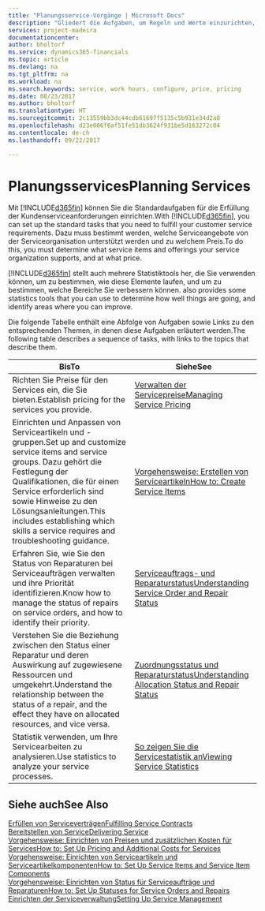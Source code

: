 ```yaml
---
title: "Planungsservice-Vorgänge | Microsoft Docs"
description: "Gliedert die Aufgaben, um Regeln und Werte einzurichten, um Ihre Servicerichtlinien und Arbeitsgänge zu definieren."
services: project-madeira
documentationcenter: 
author: bholtorf
ms.service: dynamics365-financials
ms.topic: article
ms.devlang: na
ms.tgt_pltfrm: na
ms.workload: na
ms.search.keywords: service, work hours, configure, price, pricing
ms.date: 08/23/2017
ms.author: bholtorf
ms.translationtype: HT
ms.sourcegitcommit: 2c13559bb3dc44cdb61697f5135c5b931e34d2a8
ms.openlocfilehash: d23e006f6af51fe51db3624f931be5d163272c04
ms.contentlocale: de-ch
ms.lasthandoff: 09/22/2017

---
```

# <a name="planning-services"></a><span data-ttu-id="c269b-103">Planungsservices</span><span class="sxs-lookup"><span data-stu-id="c269b-103">Planning Services</span></span>
<span data-ttu-id="c269b-104">Mit [!INCLUDE[d365fin](includes/d365fin_md.md)] können Sie die Standardaufgaben für die Erfüllung der Kundenserviceanforderungen einrichten.</span><span class="sxs-lookup"><span data-stu-id="c269b-104">With [!INCLUDE[d365fin](includes/d365fin_md.md)], you can set up the standard tasks that you need to fulfill your customer service requirements.</span></span> <span data-ttu-id="c269b-105">Dazu muss bestimmt werden, welche Serviceangebote von der Serviceorganisation unterstützt werden und zu welchem Preis.</span><span class="sxs-lookup"><span data-stu-id="c269b-105">To do this, you must determine what service items and offerings your service organization supports, and at what price.</span></span>   

[!INCLUDE[d365fin](includes/d365fin_md.md)]<span data-ttu-id="c269b-106"> stellt auch mehrere Statistiktools her, die Sie verwenden können, um zu bestimmen, wie diese Elemente laufen, und um zu bestimmen, welche Bereiche Sie verbessern können.</span><span class="sxs-lookup"><span data-stu-id="c269b-106"> also provides some statistics tools that you can use to determine how well things are going, and identify areas where you can improve.</span></span>
  
<span data-ttu-id="c269b-107">Die folgende Tabelle enthält eine Abfolge von Aufgaben sowie Links zu den entsprechenden Themen, in denen diese Aufgaben erläutert werden.</span><span class="sxs-lookup"><span data-stu-id="c269b-107">The following table describes a sequence of tasks, with links to the topics that describe them.</span></span>   
  
|<span data-ttu-id="c269b-108">**Bis**</span><span class="sxs-lookup"><span data-stu-id="c269b-108">**To**</span></span>|<span data-ttu-id="c269b-109">**Siehe**</span><span class="sxs-lookup"><span data-stu-id="c269b-109">**See**</span></span>|  
|------------|-------------|  
|<span data-ttu-id="c269b-110">Richten Sie Preise für den Services ein, die Sie bieten.</span><span class="sxs-lookup"><span data-stu-id="c269b-110">Establish pricing for the services you provide.</span></span>|[<span data-ttu-id="c269b-111">Verwalten der Servicepreise</span><span class="sxs-lookup"><span data-stu-id="c269b-111">Managing Service Pricing</span></span>](service-service-price-management.md)|
|<span data-ttu-id="c269b-112">Einrichten und Anpassen von Serviceartikeln und -gruppen.</span><span class="sxs-lookup"><span data-stu-id="c269b-112">Set up and customize service items and service groups.</span></span> <span data-ttu-id="c269b-113">Dazu gehört die Festlegung der Qualifikationen, die für einen Service erforderlich sind sowie Hinweise zu den Lösungsanleitungen.</span><span class="sxs-lookup"><span data-stu-id="c269b-113">This includes establishing which skills a service requires and troubleshooting guidance.</span></span>| [<span data-ttu-id="c269b-114">Vorgehensweise: Erstellen von Serviceartikeln</span><span class="sxs-lookup"><span data-stu-id="c269b-114">How to: Create Service Items</span></span>](service-how-to-create-service-items.md)|  
|<span data-ttu-id="c269b-115">Erfahren Sie, wie Sie den Status von Reparaturen bei Serviceaufträgen verwalten und ihre Priorität identifizieren.</span><span class="sxs-lookup"><span data-stu-id="c269b-115">Know how to manage the status of repairs on service orders, and how to identify their priority.</span></span>|[<span data-ttu-id="c269b-116">Serviceauftrags- und Reparaturstatus</span><span class="sxs-lookup"><span data-stu-id="c269b-116">Understanding Service Order and Repair Status</span></span>](service-service-order-status-and-repair-status.md)|  
|<span data-ttu-id="c269b-117">Verstehen Sie die Beziehung zwischen den Status einer Reparatur und deren Auswirkung auf zugewiesene Ressourcen und umgekehrt.</span><span class="sxs-lookup"><span data-stu-id="c269b-117">Understand the relationship between the status of a repair, and the effect they have on allocated resources, and vice versa.</span></span>|[<span data-ttu-id="c269b-118">Zuordnungsstatus und Reparaturstatus</span><span class="sxs-lookup"><span data-stu-id="c269b-118">Understanding Allocation Status and Repair Status</span></span>](service-allocation-status-and-repair-status.md)|  
|<span data-ttu-id="c269b-119">Statistik verwenden, um Ihre Servicearbeiten zu analysieren.</span><span class="sxs-lookup"><span data-stu-id="c269b-119">Use statistics to analyze your service processes.</span></span> | [<span data-ttu-id="c269b-120">So zeigen Sie die Servicestatistik an</span><span class="sxs-lookup"><span data-stu-id="c269b-120">Viewing Service Statistics</span></span>](service-service-statistics.md) |

## <a name="see-also"></a><span data-ttu-id="c269b-121">Siehe auch</span><span class="sxs-lookup"><span data-stu-id="c269b-121">See Also</span></span>
[<span data-ttu-id="c269b-122">Erfüllen von Serviceverträgen</span><span class="sxs-lookup"><span data-stu-id="c269b-122">Fulfilling Service Contracts</span></span>](service-fulfill-service-contracts.md)  
[<span data-ttu-id="c269b-123">Bereitstellen von Service</span><span class="sxs-lookup"><span data-stu-id="c269b-123">Delivering Service</span></span>](service-deliver-service.md)  
[<span data-ttu-id="c269b-124">Vorgehensweise: Einrichten von Preisen und zusätzlichen Kosten für Services</span><span class="sxs-lookup"><span data-stu-id="c269b-124">How to: Set Up Pricing and Additional Costs for Services</span></span>](service-how-setup-service-costs-pricing.md)  
[<span data-ttu-id="c269b-125">Vorgehensweise: Einrichten von Serviceartikeln und Serviceartikelkomponenten</span><span class="sxs-lookup"><span data-stu-id="c269b-125">How to: Set Up Service Items and Service Item Components</span></span>](service-how-setup-service-items.md)  
[<span data-ttu-id="c269b-126">Vorgehensweise: Einrichten von Status für Serviceaufträge und Reparaturen</span><span class="sxs-lookup"><span data-stu-id="c269b-126">How to: Set Up Statuses for Service Orders and Repairs</span></span>](service-order-repair-status.md)  
[<span data-ttu-id="c269b-127">Einrichten der Serviceverwaltung</span><span class="sxs-lookup"><span data-stu-id="c269b-127">Setting Up Service Management</span></span>](service-setup-service.md)  

